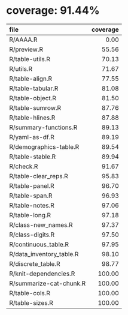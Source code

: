 # coverage: 91.44%

|file                     | coverage|
|:------------------------|--------:|
|R/AAAA.R                 |     0.00|
|R/preview.R              |    55.56|
|R/table-utils.R          |    70.13|
|R/utils.R                |    71.67|
|R/table-align.R          |    77.55|
|R/table-tabular.R        |    81.08|
|R/table-object.R         |    81.50|
|R/table-sumrow.R         |    87.76|
|R/table-hlines.R         |    87.88|
|R/summary-functions.R    |    89.13|
|R/yaml-as-df.R           |    89.19|
|R/demographics-table.R   |    89.54|
|R/table-stable.R         |    89.94|
|R/check.R                |    91.67|
|R/table-clear_reps.R     |    95.83|
|R/table-panel.R          |    96.70|
|R/table-span.R           |    96.93|
|R/table-notes.R          |    97.06|
|R/table-long.R           |    97.18|
|R/class-new_names.R      |    97.37|
|R/class-digits.R         |    97.50|
|R/continuous_table.R     |    97.95|
|R/data_inventory_table.R |    98.10|
|R/discrete_table.R       |    98.77|
|R/knit-dependencies.R    |   100.00|
|R/summarize-cat-chunk.R  |   100.00|
|R/table-cols.R           |   100.00|
|R/table-sizes.R          |   100.00|
